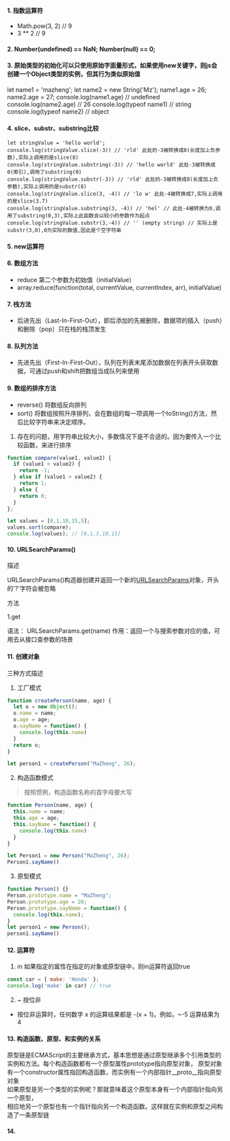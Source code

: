 #### 1. 指数运算符
- Math.pow(3, 2) // 9
- 3 ** 2 // 9

#### 2. Number(undefined) == NaN; Number(null) == 0;
#### 3. 原始类型的初始化可以只使用原始字面量形式，如果使用new关键字，则js会创建一个Object类型的实例，但其行为类似原始值
let name1 = 'mazheng';
let name2 = new String('Mz');
name1.age = 26; 
name2.age = 27;
console.log(name1.age) // undefined
console.log(name2.age) // 26
console.log(typeof name1) // string
console.log(typeof name2) // object

#### 4. slice、substr、substring比较
```javescript
let stringValue = 'hello world';
console.log(stringValue.slice(-3)) // 'rld' 此处的-3被转换成8(长度加上负参数),实际上调用的是slice(8)
console.log(stringValue.substring(-3)) // 'hello world' 此处-3被转换成0(索引),调用了substring(0)
console.log(stringValue.substr(-3)) // 'rld' 此处的-3被转换成8(长度加上负参数),实际上调用的是substr(8)
console.log(stringValue.slice(3, -4)) // 'lo w' 此处-4被转换成7,实际上调用的是slice(3.7)
console.log(stringValue.substring(3, -4)) // 'hel' // 此处-4被转换为0,调用了substring(0,3),实际上此函数会以较小的参数作为起点
console.log(stringValue.substr(3,-4)) // '' (empty string) // 实际上是substr(3,0),0为实际的数值,因此是个空字符串
```

#### 5. new运算符

#### 6. 数组方法
- reduce 第二个参数为初始值（initialValue）
- array.reduce(function(total, currentValue, currentIndex, arr), initialValue)

#### 7. 栈方法
- 后进先出（Last-In-First-Out），即后添加的先被删除，数据项的插入（push）和删除（pop）只在栈的栈顶发生

#### 8. 队列方法
- 先进先出（First-In-First-Out），队列在列表末尾添加数据在列表开头获取数据，可通过push和shift把数组当成队列来使用

#### 9. 数组的排序方法
- reverse() 将数组反向排列
- sort() 将数组按照升序排列，会在数组的每一项调用一个toString()方法，然后比较字符串来决定顺序。
1. 存在的问题，用字符串比较大小，多数情况下是不合适的。因为要传入一个比较函数，来进行排序
```js
function compare(value1, value2) {
  if (value1 < value2) {
    return -1;
  } else if (value1 > value2) {
    return 1;
  } else {
    return 0;
  }
};

let values = [0,1,10,15,5];
values.sort(compare);
console.log(values); // [0,1,5,10,15] 
```

#### 10. URLSearchParams()
描述

URLSearchParams()构造器创建并返回一个新的<a href="https://developer.mozilla.org/zh-CN/docs/Web/API/URLSearchParams">URLSearchParams</a>对象，开头的'?'字符会被忽略

方法

1.get

语法： URLSearchParams.get(name)
作用：返回一个与搜索参数对应的值，可用去从接口查参数的场景

#### 11. 创建对象
三种方式描述

1. 工厂模式
```js
function createPerson(name, age) {
  let o = new Object();
  o.name = name;
  o.age = age;
  o.sayName = function() {
    console.log(this.name)
  }
  return o;
}

let person1 = createPerson("MaZheng", 26);
```
2. 构造函数模式
> 按照惯例，构造函数名称的首字母要大写
```js
function Person(name, age) {
  this.name = name;
  this.age = age;
  this.sayName = function() {
    console.log(this.name)
  }
}

let Person1 = new Person("MaZheng", 26);
Person1.sayName()
```
3. 原型模式
```js
function Person() {}
Person.prototype.name = "MaZheng";
Person.prototype.age = 26;
Person.prototype.sayName = function() {
  console.log(this.name);
}
let person1 = new Person();
person1.sayName()
```

#### 12. 运算符
1. in 
如果指定的属性在指定的对象或原型链中，则in运算符返回true
```js
const car = { make: 'Honda' };
console.log('make' in car) // true
```

2. ~ 按位非
- 按位非运算时，任何数字 x 的运算结果都是 -(x + 1)。例如，~-5 运算结果为 4

#### 13. 构造函数、原型、和实例的关系
原型链是ECMAScript的主要继承方式，基本思想是通过原型继承多个引用类型的实例和方法。每个构造函数都有一个原型属性prototype指向原型对象，
原型对象有一个constructor属性指回构造函数，而实例有一个内部指针__proto__指向原型对象<br>
如果原型是另一个类型的实例呢？那就意味着这个原型本身有一个内部指针指向另一个原型，<br>
相应地另一个原型也有一个指针指向另一个构造函数。这样就在实例和原型之间构造了一条原型链

#### 14. 